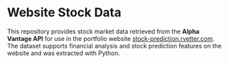 # Website Stock Data

This repository provides stock market data retrieved from the **Alpha Vantage API** for use in the portfolio website [stock-prediction.rvetter.com](https://stock-prediction.rvetter.com). The dataset supports financial analysis and stock prediction features on the website and was extracted with Python.
